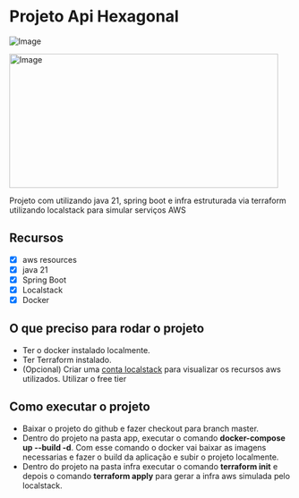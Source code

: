 # Projeto Api Hexagonal
![Image](https://github.com/user-attachments/assets/69c4d428-f37a-48ad-81a5-281fa1887566)

<img width="480" height="240" alt="Image" src="https://github.com/user-attachments/assets/101632bd-3389-475d-8cf5-565e5407afdb" />

Projeto com utilizando java 21, spring boot e infra estruturada via terraform utilizando localstack para simular serviços AWS


## Recursos
- [x] aws resources
- [x] java 21
- [x] Spring Boot
- [x] Localstack
- [x] Docker

## O que preciso para rodar o projeto
* Ter o docker instalado localmente.
* Ter Terraform instalado.
* (Opcional) Criar uma [conta localstack](https://www.localstack.cloud/pricing) para visualizar os recursos aws utilizados. Utilizar o free tier

## Como executar o projeto
* Baixar o projeto do github e fazer checkout para branch master.
* Dentro do projeto na pasta app, executar o comando **docker-compose up --build -d**. Com esse comando o docker vai baixar as imagens necessarias e fazer o build da aplicação e subir o projeto localmente.
* Dentro do projeto na pasta infra executar o comando **terraform init** e depois o comando **terraform apply** para gerar a infra aws simulada pelo localstack.


